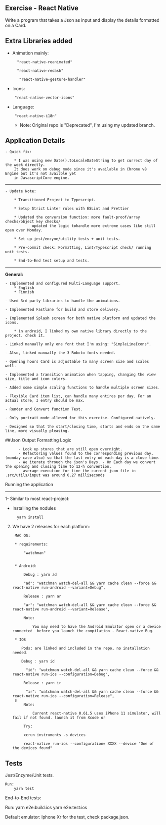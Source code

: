 ## Exercise - React Native

Write a program that takes a Json as input and display the details formatted on a Card.

## Extra Libraries added

-   Animation mainly:

          "react-native-reanimated"

          "react-native-redash"

           "react-native-gesture-handler"

*   Icons:

         "react-native-vector-icons"

-   Language:

         "react-native-i18n"

    -   Note: Original repo is "Deprecated", I'm using my updated branch.

## Application Details

    - Quick fix:

        * I was using new Date().toLocaleDateString to get currect day of the week directly.
        It does work on debug mode since it's available in Chrome v8 Engine but it's not availble yet
        in JavascriptCore engine.


---

    - Update Note:

        * Transitioned Project to Typescript.

        * Setup Strict Linter rules with ESLint and Prettier

        * Updated the conversion function: more fault-proof/array checks/object key checks/
                updated the logic tohandle more extreme cases like still open over Monday.

        * Set up jest/enzyme/utility tests + unit tests.

        * Pre-commit check: Formatting, Lint/Typescript check/ running unit tests.

        * End-to-End test setup and tests.


---

**General:**

    - Implemented and configured Multi-Language support.
        * English
        * Finnish

    - Used 3rd party libraries to handle the animations.

    - Implemented Fastlane for build and store delivery.

    - Implemented Splash screen for both native platform and updated the icons.

        * in android, I linked my own native library directly to the project. check it.

    - Linked manually only one font that I'm using: "SimpleLineIcons".

    - Also, linked manually the 3 Roboto fonts needed.

    - Opening hours Card is adjustable to many screen size and scales well.

    - Implemented a transition animation when tapping, changing the view size, title and icon colors.

    - Added some simple scaling functions to handle multiple screen sizes.

    - Flexible Card item list, can handle many entires per day. For an actual store, 3 entry should be max.

    - Render and Convert function Test.

    - Only portrait mode allowed for this exercise. Configured natively.

    - Designed so that the start/closing time, starts and ends on the same line, more visually pleasing.



##Json Output Formatting Logic 

          - Look up stores that are still open overnight. 
          - Refactoring values found to the corresponding previous day,(monday case also) so that the last entry od each day is a close time. 
          - We iterate through the json's Days. - On Each day we convert the opening and closing time to 12-h convention. 
          - average execution for time the current json file in .src/utils/input was around 0.27 milliseconds

Running the application

---

1- Similar to most react-project:

-   Installing the nodules

          yarn install

2. We have 2 releases for each platform:


        MAC OS:

        * requirements:

            "watchman"


        * Android:

            Debug : yarn ad

            "ad": "watchman watch-del-all && yarn cache clean --force && react-native run-android --variant=Debug",

            Release : yarn ar

            "ar": "watchman watch-del-all && yarn cache clean --force && react-native run-android --variant=Release",

            Note:

    	        You may need to have the Android Emulator open or a device connected  before you launch the compilation - React-native Bug.

        * IOS

           Pods: are linked and included in the repo, no installation needed.

           Debug : yarn id

             "id": "watchman watch-del-all && yarn cache clean --force && react-native run-ios --configuration=Debug",

            Release : yarn ir

             "ir": "watchman watch-del-all && yarn cache clean --force && react-native run-ios --configuration=Release",
    	s
    	    Note:

    	        Current react-native 0.61.5 uses iPhone 11 simulator, will fail if not found. launch it from Xcode or

    	    Try:

    	    xcrun instruments -s devices

    	    react-native run-ios --configuration= XXXX --device "One of the devices found"

## Tests

Jest/Enzyme/Unit tests.

    Run:
        yarn test



End-to-End tests:
  
 Run:
yarn e2e:build:ios
yarn e2e:test:ios
  
 Default emulator: Iphone Xr for the test, check package.json.
